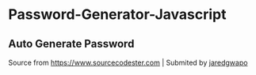 # Password-Generator-Javascript
Auto Generate Password
--------------------------------
Source from https://www.sourcecodester.com | Submited by <a href="https://www.sourcecodester.com/users/jaredgwapo">jaredgwapo</a>
